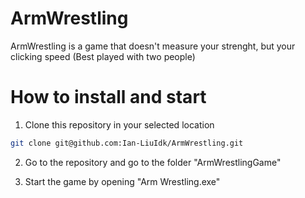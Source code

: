 # ArmWrestling

ArmWrestling is a game that doesn't measure your strenght, but your clicking speed
(Best played with two people)

# How to install and start

1. Clone this repository in your selected location
```bash
git clone git@github.com:Ian-LiuIdk/ArmWrestling.git
```
2. Go to the repository and go to the folder "ArmWrestlingGame"

3. Start the game by opening "Arm Wrestling.exe"